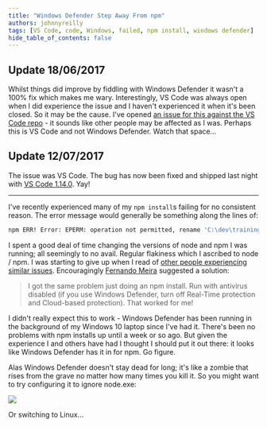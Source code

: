 ```yaml
---
title: "Windows Defender Step Away From npm"
authors: johnnyreilly
tags: [VS Code, code, Windows, failed, npm install, windows defender]
hide_table_of_contents: false
---
```

## Update 18/06/2017

 Whilst things did improve by fiddling with Windows Defender it wasn't a 100% fix which makes me wary. Interestingly, VS Code was always open when I did experience the issue and I haven't experienced it when it's been closed. So it may be the cause. I've opened [an issue for this against the VS Code repo](https://github.com/Microsoft/vscode/issues/28593) \- it sounds like other people may be affected as I was. Perhaps this is VS Code and not Windows Defender. Watch that space...

## Update 12/07/2017

The issue was VS Code. The bug has now been fixed and shipped last night with [VS Code 1.14.0](https://code.visualstudio.com/updates/v1_14). Yay!

---

I've recently experienced many of my `npm install`s failing for no consistent reason. The error message would generally be something along the lines of:

```sh
npm ERR! Error: EPERM: operation not permitted, rename 'C:\dev\training\drrug\node_modules\.staging\@exponent\ngrok-fc327f2a' -> 'C:\dev\training\drrug\node_modules\@exponent\ngrok'
```

I spent a good deal of time changing the versions of node and npm I was running; all seemingly to no avail. Regular flakiness which I ascribed to node / npm. I was starting to give up when I read of [other people experiencing similar issues](https://github.com/react-community/create-react-native-app/issues/191#issuecomment-304073970). Encouragingly [Fernando Meira](https://github.com/fmeira) suggested a solution:

> I got the same problem just doing an npm install. Run with antivirus disabled (if you use Windows Defender, turn off Real-Time protection and Cloud-based protection). That worked for me!

I didn't really expect this to work - Windows Defender has been running in the background of my Windows 10 laptop since I've had it. There's been no problems with npm installs up until a week or so ago. But given the experience I and others have had I thought I should put it out there: it looks like Windows Defender has it in for npm. Go figure.

Alas Windows Defender doesn't stay dead for long; it's like a zombie that rises from the grave no matter how many times you kill it. So you might want to try configuring it to ignore node.exe:

![](../static/blog/2017-06-11-windows-defender-step-away-from-npm/Screenshot%2B2017-06-11%2B15.05.47.png)

Or switching to Linux...


